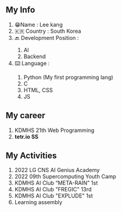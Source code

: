 <h2> My Info </h2>
<ol>
  <li>😁Name : Lee kang </li>
  <li>🇰🇷 Country : South Korea</li>
  <li>🔙 Development Position : </li>
  <ol> 
    <li> Al</li>
    <li> Backend</li>
  </ol>
  <li>⌨️ Language :</li>
  <ol>
    <li>Python (My first programming lang)</li>
    <li>C</li>
    <li>HTML, CSS</li>
    <li>JS</li>
  </ol>
  </ol>
  
  <h2>My career</h2>
  <ol>
  <li>KDMHS 21th Web Programming</li>
  <li> <b>tetr.io SS</b></li>
  </ol>
  
  <h2>My Activities</h2>
  <ol>
  <li>2022 LG CNS AI Genius Academy</li>
  <li>2022 09th Supercomputing Youth Camp</li>
  <li>KDMHS AI Club “META-RAIN” 1st</li>
  <li>KDMHS AI Club "FREGIC" 13rd</li>
  <li>KDMHS AI Club "EXPLUDE" 1st</li>
  <li>Learning assembly</li>
  </ol>
